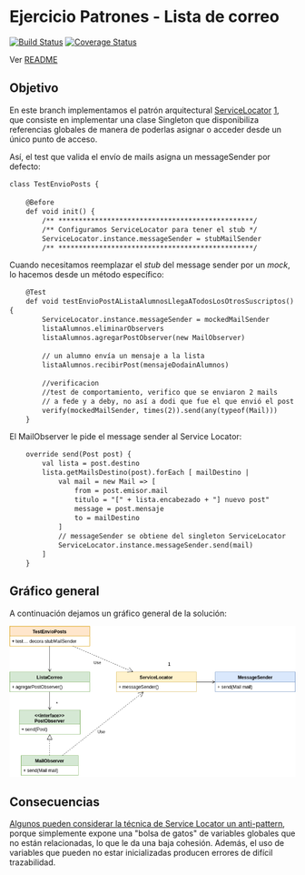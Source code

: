 # Ejercicio Patrones - Lista de correo

[![Build Status](https://travis-ci.org/uqbar-project/eg-lista-correo-xtend.svg?branch=service-locator)](https://travis-ci.org/uqbar-project/eg-lista-correo-xtend) [![Coverage Status](https://coveralls.io/repos/github/uqbar-project/eg-lista-correo-xtend/badge.svg?branch=service-locator&service=github)](https://coveralls.io/github/uqbar-project/eg-lista-correo-xtend?branch=service-locator&service=github)

Ver [README](https://github.com/uqbar-project/eg-lista-correo-xtend/blob/master/README.md)


## Objetivo

En este branch implementamos el patrón arquitectural [ServiceLocator](https://en.wikipedia.org/wiki/Service_locator_pattern) [1](http://www.oracle.com/technetwork/java/servicelocator-137181.html), que consiste en implementar una clase Singleton que disponibiliza referencias globales de manera de poderlas asignar o acceder desde un único punto de acceso.

Así, el test que valida el envío de mails asigna un messageSender por defecto:

```xtend
class TestEnvioPosts {

	@Before
	def void init() {
		/** ************************************************/
		/** Configuramos ServiceLocator para tener el stub */	
		ServiceLocator.instance.messageSender = stubMailSender
		/** ************************************************/

```

Cuando necesitamos reemplazar el _stub_ del message sender por un _mock_, lo hacemos desde un método específico:

```xtend
	@Test
	def void testEnvioPostAListaAlumnosLlegaATodosLosOtrosSuscriptos() {
		ServiceLocator.instance.messageSender = mockedMailSender
		listaAlumnos.eliminarObservers
		listaAlumnos.agregarPostObserver(new MailObserver)

		// un alumno envía un mensaje a la lista
		listaAlumnos.recibirPost(mensajeDodainAlumnos)

		//verificacion
		//test de comportamiento, verifico que se enviaron 2 mails 
		// a fede y a deby, no así a dodi que fue el que envió el post
		verify(mockedMailSender, times(2)).send(any(typeof(Mail)))
	}
```

El MailObserver le pide el message sender al Service Locator:

```xtend
	override send(Post post) {
		val lista = post.destino
		lista.getMailsDestino(post).forEach [ mailDestino |
			val mail = new Mail => [
				from = post.emisor.mail
				titulo = "[" + lista.encabezado + "] nuevo post"
				message = post.mensaje
				to = mailDestino
			]
			// messageSender se obtiene del singleton ServiceLocator
			ServiceLocator.instance.messageSender.send(mail)
		]
	}
```

## Gráfico general

A continuación dejamos un gráfico general de la solución:

![imagen](imagen/DI-ServiceLocator.png)


## Consecuencias

[Algunos pueden considerar la técnica de Service Locator un anti-pattern](http://blog.ploeh.dk/2010/02/03/ServiceLocatorisanAnti-Pattern/), porque simplemente expone una "bolsa de gatos" de variables globales que no están relacionadas, lo que le da una baja cohesión. Además, el uso de variables que pueden no estar inicializadas producen errores de difícil trazabilidad.
